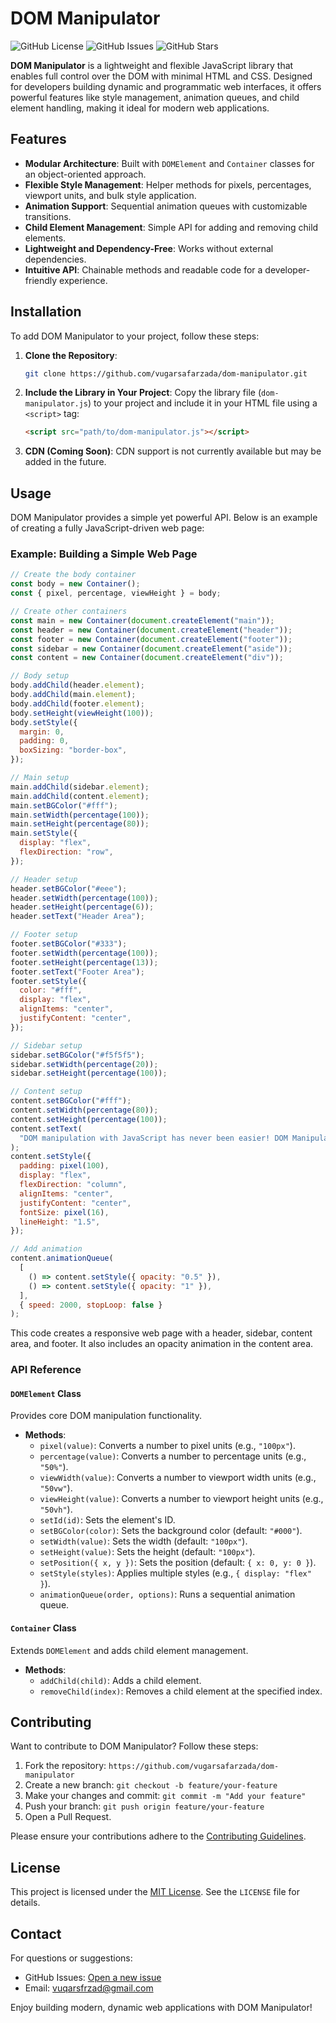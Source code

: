 # DOM Manipulator

![GitHub License](https://img.shields.io/badge/license-MIT-blue.svg)
![GitHub Issues](https://img.shields.io/github/issues/vugarsafarzada/dom-manipulator)
![GitHub Stars](https://img.shields.io/github/stars/vugarsafarzada/dom-stargazers)

**DOM Manipulator** is a lightweight and flexible JavaScript library that enables full control over the DOM with minimal HTML and CSS. Designed for developers building dynamic and programmatic web interfaces, it offers powerful features like style management, animation queues, and child element handling, making it ideal for modern web applications.

## Features

- **Modular Architecture**: Built with `DOMElement` and `Container` classes for an object-oriented approach.
- **Flexible Style Management**: Helper methods for pixels, percentages, viewport units, and bulk style application.
- **Animation Support**: Sequential animation queues with customizable transitions.
- **Child Element Management**: Simple API for adding and removing child elements.
- **Lightweight and Dependency-Free**: Works without external dependencies.
- **Intuitive API**: Chainable methods and readable code for a developer-friendly experience.

## Installation

To add DOM Manipulator to your project, follow these steps:

1. **Clone the Repository**:
   ```bash
   git clone https://github.com/vugarsafarzada/dom-manipulator.git
   ```

2. **Include the Library in Your Project**:
   Copy the library file (`dom-manipulator.js`) to your project and include it in your HTML file using a `<script>` tag:
   ```html
   <script src="path/to/dom-manipulator.js"></script>
   ```

3. **CDN (Coming Soon)**:
   CDN support is not currently available but may be added in the future.

## Usage

DOM Manipulator provides a simple yet powerful API. Below is an example of creating a fully JavaScript-driven web page:

### Example: Building a Simple Web Page

```javascript
// Create the body container
const body = new Container();
const { pixel, percentage, viewHeight } = body;

// Create other containers
const main = new Container(document.createElement("main"));
const header = new Container(document.createElement("header"));
const footer = new Container(document.createElement("footer"));
const sidebar = new Container(document.createElement("aside"));
const content = new Container(document.createElement("div"));

// Body setup
body.addChild(header.element);
body.addChild(main.element);
body.addChild(footer.element);
body.setHeight(viewHeight(100));
body.setStyle({
  margin: 0,
  padding: 0,
  boxSizing: "border-box",
});

// Main setup
main.addChild(sidebar.element);
main.addChild(content.element);
main.setBGColor("#fff");
main.setWidth(percentage(100));
main.setHeight(percentage(80));
main.setStyle({
  display: "flex",
  flexDirection: "row",
});

// Header setup
header.setBGColor("#eee");
header.setWidth(percentage(100));
header.setHeight(percentage(6));
header.setText("Header Area");

// Footer setup
footer.setBGColor("#333");
footer.setWidth(percentage(100));
footer.setHeight(percentage(13));
footer.setText("Footer Area");
footer.setStyle({
  color: "#fff",
  display: "flex",
  alignItems: "center",
  justifyContent: "center",
});

// Sidebar setup
sidebar.setBGColor("#f5f5f5");
sidebar.setWidth(percentage(20));
sidebar.setHeight(percentage(100));

// Content setup
content.setBGColor("#fff");
content.setWidth(percentage(80));
content.setHeight(percentage(100));
content.setText(
  "DOM manipulation with JavaScript has never been easier! DOM Manipulator combines style, animation, and structure management in a single library."
);
content.setStyle({
  padding: pixel(100),
  display: "flex",
  flexDirection: "column",
  alignItems: "center",
  justifyContent: "center",
  fontSize: pixel(16),
  lineHeight: "1.5",
});

// Add animation
content.animationQueue(
  [
    () => content.setStyle({ opacity: "0.5" }),
    () => content.setStyle({ opacity: "1" }),
  ],
  { speed: 2000, stopLoop: false }
);
```

This code creates a responsive web page with a header, sidebar, content area, and footer. It also includes an opacity animation in the content area.

### API Reference

#### `DOMElement` Class
Provides core DOM manipulation functionality.

- **Methods**:
  - `pixel(value)`: Converts a number to pixel units (e.g., `"100px"`).
  - `percentage(value)`: Converts a number to percentage units (e.g., `"50%"`).
  - `viewWidth(value)`: Converts a number to viewport width units (e.g., `"50vw"`).
  - `viewHeight(value)`: Converts a number to viewport height units (e.g., `"50vh"`).
  - `setId(id)`: Sets the element's ID.
  - `setBGColor(color)`: Sets the background color (default: `"#000"`).
  - `setWidth(value)`: Sets the width (default: `"100px"`).
  - `setHeight(value)`: Sets the height (default: `"100px"`).
  - `setPosition({ x, y })`: Sets the position (default: `{ x: 0, y: 0 }`).
  - `setStyle(styles)`: Applies multiple styles (e.g., `{ display: "flex" }`).
  - `animationQueue(order, options)`: Runs a sequential animation queue.

#### `Container` Class
Extends `DOMElement` and adds child element management.

- **Methods**:
  - `addChild(child)`: Adds a child element.
  - `removeChild(index)`: Removes a child element at the specified index.

## Contributing

Want to contribute to DOM Manipulator? Follow these steps:

1. Fork the repository: `https://github.com/vugarsafarzada/dom-manipulator`
2. Create a new branch: `git checkout -b feature/your-feature`
3. Make your changes and commit: `git commit -m "Add your feature"`
4. Push your branch: `git push origin feature/your-feature`
5. Open a Pull Request.

Please ensure your contributions adhere to the [Contributing Guidelines](CONTRIBUTING.md).

## License

This project is licensed under the [MIT License](LICENSE). See the `LICENSE` file for details.

## Contact

For questions or suggestions:
- GitHub Issues: [Open a new issue](https://github.com/vugarsafarzada/dom-manipulator/issues)
- Email: vuqarsfrzad@gmail.com

Enjoy building modern, dynamic web applications with DOM Manipulator!
